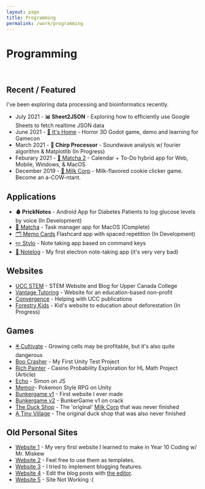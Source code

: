 ```yaml
---
layout: page
title: Programming
permalink: /work/programming
---
```


<head>
<base target="_blank">
</head>

<h1>Programming</h1>

<br>

## Recent / Featured
I've been exploring data processing and bioinformatics recently.

- July 2021 - **📊 Sheet2JSON** - Exploring how to efficiently use Google Sheets to fetch realtime JSON data
- June 2021 - [👻 It's Home](https://jaezun.itch.io/its-home) - Horror 3D Godot game, demo and learning for Gamecon
- March 2021 - **🦗 Chirp Processor** - Soundwave analysis w/ fourier algorithm & Matplotlib (In Progress)
- Feburary 2021 - [🍵 Matcha 2](https://matcha-productivity.github.io/) - Calendar + To-Do hybrid app for Web, Mobile, Windows, & MacOS
- December 2019 - [🥛 Milk Corp][2] - Milk-flavored cookie clicker game. Become an a-COW-ntant.

## Applications

- **🩸 PrickNotes** - Android App for Diabetes Patients to log glucose levels by voice (In Development)
- [🍵 Matcha][1] - Task manager app for MacOS (Complete)
- [🗂 Memo Cards][25]  Flashcard app with spaced repetition (In Development)
- [✏️ Stylo]() - Note taking app based on command keys
- [📔 Notelog](https://github.com/Jaysontian/Notelog) - My first electron note-taking app (it's very very bad)

## Websites
- [UCC STEM](https://uccstem.com) - STEM Website and Blog for Upper Canada College
- [Vantage Tutoring](https://vantagetutoring.org) - Website for an education-based non-profit
- [Convergence](https://convergence.today/) - Helping with UCC publications
- [Forestry Kids][9] - Kid's website to education about deforestation (In Progress)

<div id='gamedev'><h2>Games</h2></div>

- [🖲 Cultivate][16] - Growing cells may be profitable, but it's also quite dangerous
- [Boo Crasher][17] - My First Unity Test Project
- [Rich Painter](https://jaysontian.github.io/Math-Casino-Game/) - Casino Probability Exploration for HL Math Project (Article)
- [Echo][18] - Simon on JS
- [Memoir][19]- Pokemon Style RPG on Unity
- [Bunkergame v1][20] - First website I ever made
- [Bunkergame v2][21] - BunkerGame v1 on crack
- [The Duck Shop][22] - The 'original' [Milk Corp][23] that was never finished
- [A Tiny Village][24] - The original duck shop that was also never finished

## Old Personal Sites
- [Website 1][10] - My very first website I learned to make in Year 10 Coding w/ Mr. Miskew
- [Website 2][11] - Feel free to use them as templates.
- [Website 3][12] - I tried to implement blogging features.
- [Website 4][13] - Edit the blog posts with [the editor][14].
- [Website 5][15] - Site Not Working :(

[1]:	https://jaysontian.com/Matcha/
[2]:	http://jaysontian.com/Milkcorp/
[3]:	https://soundcloud.com/jayson-tian
[4]:	https://soundcloud.com/jayson-tian/forgotten-promises
[5]:	https://soundcloud.com/jayson-tian/a-warm-place
[6]:	https://soundcloud.com/jayson-tian/the-best-of-us
[7]:	https://soundcloud.com/jayson-tian/all-the-best
[8]:	https://soundcloud.com/jayson-tian/somewhere-in-the-sky
[9]:	https://jaysontian.github.io/Old-Files/Forestry%20Kids/index.html
[10]:	https://jaysontian.github.io/Old-Files/oldpage/index.html
[11]:	https://jaysontian.github.io/Old-Files/oldpage2/oldpage2.html
[12]:	https://jaysontian.github.io/Old-Files/oldpage3/oldpage3.html
[13]:	https://jaysontian.github.io/Old-Files/oldpage4/index.html
[14]:	https://jaysontian.github.io/Old-Files/oldpage4/editor/editor.html
[15]:	https://jaysontian.github.io/Old-Files/oldpage5/index.html
[16]:	https://jaysontian.github.io/Cultivate/
[17]:	https://jaysontian.github.io/Old-Files/games_successful/BooCrasher/index.html
[18]:	https://jaysontian.github.io/Old-Files/games_successful/Echo/echo.html
[19]:	https://jaezun.itch.io/memoir
[20]:	https://jaysontian.github.io/Old-Files/games_successful/bunkergame/bunkerv1/index.html
[21]:	https://jaysontian.github.io/Old-Files/games_successful/bunkergame/bunkerv2/index.html
[22]:	https://jaysontian.github.io/Old-Files/games_failed/theduckshop/test.html
[23]:	https://milk-crop.github.io/index.html
[24]:	https://jaysontian.github.io/Old-Files/games_failed/A%20Tiny%20Village/index.html
[25]:	https://jaysontian.github.io/Memo-Cards/
[26]:	https://jaysontian.github.io/Matcha/